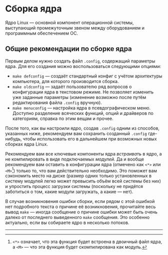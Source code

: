 # Сборка ядра

Ядро Linux — основной компонент операционной системы, выступающий промежуточным звеном между оборудованием и программным обеспечением ОС.

## Общие рекомендации по сборке ядра

Первым делом нужно создать файл `.config`, содержащий параметры ядра. Для его создания можно воспользоваться следующими опциями:

- `make defconfig` — создаёт стандартный конфиг с учётом архитектуры компьютера, для которого производится сборка.
- `make oldconfig` — задаёт пользователю ряд вопросов о конфигурации ядра в текстовом режиме. Не позволяет изменить уже заданные параметры (изменение возможно после путём редактирования файла `.config` вручную).
- `make menuconfig` — настройка ядра в псевдографическом меню. Доступно разделение всяческих функций, опций и драйверов по категориям, справка по этим вещам и прочее.

После того, как вы настроили ядро, создав `.config` одним из способов, указанных ниже, рекомендуем вам сохранить созданный `.config` где-нибудь, чтобы использовать его в дальнейшем при возможных новых сборках ядра Linux.

Рекомендуем вам все ключевые компоненты ядра *встраивать* в ядро, а не компилировать в виде подключаемых *модулей*. Да и вообще рекомендуем вам оставить в конфигурации ядра (отмечено как `<*>` или `<M>`[^1]) только то, что вам действительно необходимо. Это поможет вам сэкономить место на диске (размер одних только установленных в систему модулей легко может превысить объём всей системы без них) и упростить процесс загрузки системы (поскольку не придётся заботиться о том, какие модули загружать, а какие — нет).

В случае возникновения ошибки сборки, если рядом с этой ошибкой нет подробного текста о причине её возникновения, прочитайте весь вывод `make` — иногда сообщение о причине ошибки может быть очень далеко от последнего выведенного `make` сообщения. Это особенно актуально, если вы собираете ядро в несколько потоков.

---

[^1]: `<*>` означает, что эта функция будет встроена в двоичный файл ядра, а `<M>` — что эта функция будет скомпилирована как модуль.
